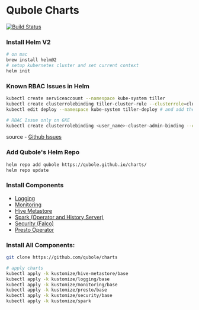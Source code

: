 # Qubole Charts

[![Build Status](https://cloud.drone.io/api/badges/qubole/charts/status.svg)](https://cloud.drone.io/qubole/charts)

### Install Helm V2
```bash
# on mac
brew install helm@2
# setup kubernetes cluster and set current context
helm init
```

### Known RBAC Issues in Helm
```bash
kubectl create serviceaccount --namespace kube-system tiller
kubectl create clusterrolebinding tiller-cluster-rule --clusterrole=cluster-admin --serviceaccount=kube-system:tiller
kubectl edit deploy --namespace kube-system tiller-deploy # and add the line serviceAccount: tiller to spec/template/spec

# RBAC Issue only on GKE
kubectl create clusterrolebinding <user_name>-cluster-admin-binding --clusterrole=cluster-admin --user=<user_email>
```
source - [Github Issues](https://github.com/helm/helm/issues/2224)

### Add Qubole's Helm Repo
```bash
helm repo add qubole https://qubole.github.io/charts/
helm repo update
```

### Install Components

* [Logging](docs/logging.md)
* [Monitoring](docs/monitoring.md)
* [Hive Metastore](docs/hive-metastore.md)
* [Spark (Operator and History Server)](docs/sparkoperator.md)
* [Security (Falco)](docs/security.md)
* [Presto Operator](docs/presto-operator.md)

### Install All Components:

```bash
git clone https://github.com/qubole/charts

# apply charts
kubectl apply -k kustomize/hive-metastore/base
kubectl apply -k kustomize/logging/base
kubectl apply -k kustomize/monitoring/base
kubectl apply -k kustomize/presto/base
kubectl apply -k kustomize/security/base
kubectl apply -k kustomize/spark

```